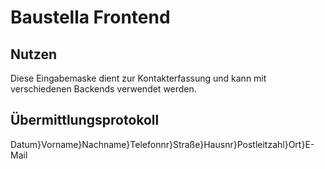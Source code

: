 # Baustella Frontend

## Nutzen
Diese Eingabemaske dient zur Kontakterfassung und kann mit verschiedenen Backends verwendet werden.

## Übermittlungsprotokoll
Datum}Vorname}Nachname}Telefonnr}Straße}Hausnr}Postleitzahl}Ort}E-Mail

